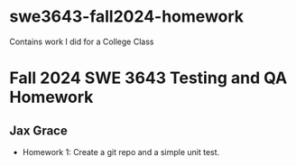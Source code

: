 # swe3643-fall2024-homework
Contains work I did for a College Class

# Fall 2024 SWE 3643 Testing and QA Homework
## Jax Grace

- Homework 1: Create a git repo and a simple unit test.